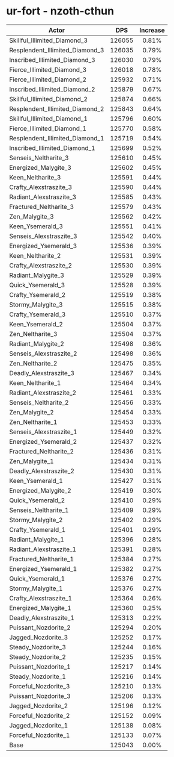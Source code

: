 # ur-fort - nzoth-cthun
| Actor | DPS | Increase |
|---|:---:|:---:|
|Skillful_Illimited_Diamond_3|126055|0.81%|
|Resplendent_Illimited_Diamond_3|126035|0.79%|
|Inscribed_Illimited_Diamond_3|126030|0.79%|
|Fierce_Illimited_Diamond_3|126018|0.78%|
|Fierce_Illimited_Diamond_2|125932|0.71%|
|Inscribed_Illimited_Diamond_2|125879|0.67%|
|Skillful_Illimited_Diamond_2|125874|0.66%|
|Resplendent_Illimited_Diamond_2|125843|0.64%|
|Skillful_Illimited_Diamond_1|125796|0.60%|
|Fierce_Illimited_Diamond_1|125770|0.58%|
|Resplendent_Illimited_Diamond_1|125719|0.54%|
|Inscribed_Illimited_Diamond_1|125699|0.52%|
|Senseis_Neltharite_3|125610|0.45%|
|Energized_Malygite_3|125602|0.45%|
|Keen_Neltharite_3|125591|0.44%|
|Crafty_Alexstraszite_3|125590|0.44%|
|Radiant_Alexstraszite_3|125585|0.43%|
|Fractured_Neltharite_3|125579|0.43%|
|Zen_Malygite_3|125562|0.42%|
|Keen_Ysemerald_3|125551|0.41%|
|Senseis_Alexstraszite_3|125542|0.40%|
|Energized_Ysemerald_3|125536|0.39%|
|Keen_Neltharite_2|125531|0.39%|
|Crafty_Alexstraszite_2|125530|0.39%|
|Radiant_Malygite_3|125529|0.39%|
|Quick_Ysemerald_3|125528|0.39%|
|Crafty_Ysemerald_2|125519|0.38%|
|Stormy_Malygite_3|125515|0.38%|
|Crafty_Ysemerald_3|125510|0.37%|
|Keen_Ysemerald_2|125504|0.37%|
|Zen_Neltharite_3|125504|0.37%|
|Radiant_Malygite_2|125498|0.36%|
|Senseis_Alexstraszite_2|125498|0.36%|
|Zen_Neltharite_2|125475|0.35%|
|Deadly_Alexstraszite_3|125467|0.34%|
|Keen_Neltharite_1|125464|0.34%|
|Radiant_Alexstraszite_2|125461|0.33%|
|Senseis_Neltharite_2|125456|0.33%|
|Zen_Malygite_2|125454|0.33%|
|Zen_Neltharite_1|125453|0.33%|
|Senseis_Alexstraszite_1|125449|0.32%|
|Energized_Ysemerald_2|125437|0.32%|
|Fractured_Neltharite_2|125436|0.31%|
|Zen_Malygite_1|125434|0.31%|
|Deadly_Alexstraszite_2|125430|0.31%|
|Keen_Ysemerald_1|125427|0.31%|
|Energized_Malygite_2|125419|0.30%|
|Quick_Ysemerald_2|125410|0.29%|
|Senseis_Neltharite_1|125409|0.29%|
|Stormy_Malygite_2|125402|0.29%|
|Crafty_Ysemerald_1|125401|0.29%|
|Radiant_Malygite_1|125396|0.28%|
|Radiant_Alexstraszite_1|125391|0.28%|
|Fractured_Neltharite_1|125384|0.27%|
|Energized_Ysemerald_1|125382|0.27%|
|Quick_Ysemerald_1|125376|0.27%|
|Stormy_Malygite_1|125376|0.27%|
|Crafty_Alexstraszite_1|125364|0.26%|
|Energized_Malygite_1|125360|0.25%|
|Deadly_Alexstraszite_1|125313|0.22%|
|Puissant_Nozdorite_2|125294|0.20%|
|Jagged_Nozdorite_3|125252|0.17%|
|Steady_Nozdorite_3|125244|0.16%|
|Steady_Nozdorite_2|125235|0.15%|
|Puissant_Nozdorite_1|125217|0.14%|
|Steady_Nozdorite_1|125216|0.14%|
|Forceful_Nozdorite_3|125210|0.13%|
|Puissant_Nozdorite_3|125206|0.13%|
|Jagged_Nozdorite_2|125196|0.12%|
|Forceful_Nozdorite_2|125152|0.09%|
|Jagged_Nozdorite_1|125138|0.08%|
|Forceful_Nozdorite_1|125133|0.07%|
|Base|125043|0.00%|
